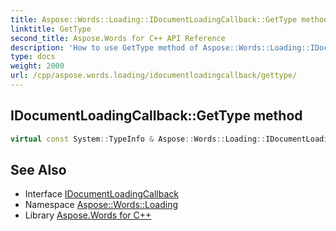 ```yaml
---
title: Aspose::Words::Loading::IDocumentLoadingCallback::GetType method
linktitle: GetType
second_title: Aspose.Words for C++ API Reference
description: 'How to use GetType method of Aspose::Words::Loading::IDocumentLoadingCallback class in C++.'
type: docs
weight: 2000
url: /cpp/aspose.words.loading/idocumentloadingcallback/gettype/
---
```

## IDocumentLoadingCallback::GetType method




```cpp
virtual const System::TypeInfo & Aspose::Words::Loading::IDocumentLoadingCallback::GetType() const override
```

## See Also

* Interface [IDocumentLoadingCallback](../)
* Namespace [Aspose::Words::Loading](../../)
* Library [Aspose.Words for C++](../../../)
